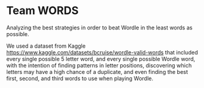 # Team WORDS
Analyzing the best strategies in order to beat Wordle in the least words as possible. 

We used a dataset from Kaggle https://www.kaggle.com/datasets/bcruise/wordle-valid-words that included every single possible 5 letter word, and every single possible Wordle word, with the intention of finding patterns in letter positions, discovering which letters may have a high chance of a duplicate, and even finding the best first, second, and third words to use when playing Wordle.
